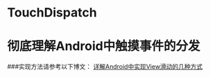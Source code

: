 # TouchDispatch
# 彻底理解Android中触摸事件的分发

###实现方法请参考以下博文：
[详解Android中实现View滑动的几种方式](http://www.cnblogs.com/absfree/p/5352258.html)  
